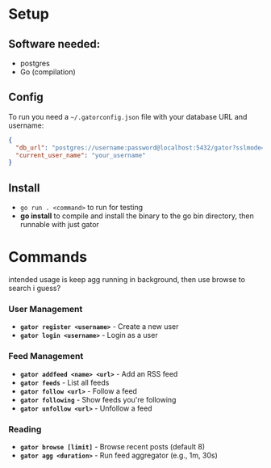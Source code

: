 # Setup

## Software needed:
- postgres
- Go (compilation)

## Config

To run you need a `~/.gatorconfig.json` file with your database URL and username:

```json
{
  "db_url": "postgres://username:password@localhost:5432/gator?sslmode=disable",
  "current_user_name": "your_username"
}
```

## Install
- `go run . <command>` to run for testing
- **go install** to compile and install the binary to the go bin directory, then runnable with just gator

# Commands

intended usage is keep agg running in background, then use browse to search i guess?

### User Management
- **`gator register <username>`** - Create a new user
- **`gator login <username>`** - Login as a user

### Feed Management
- **`gator addfeed <name> <url>`** - Add an RSS feed
- **`gator feeds`** - List all feeds
- **`gator follow <url>`** - Follow a feed
- **`gator following`** - Show feeds you're following
- **`gator unfollow <url>`** - Unfollow a feed

### Reading
- **`gator browse [limit]`** - Browse recent posts (default 8)
- **`gator agg <duration>`** - Run feed aggregator (e.g., 1m, 30s)
